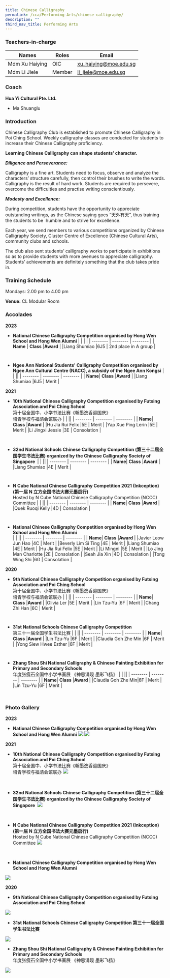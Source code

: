 ```yaml
---
title: Chinese Calligraphy
permalink: /cca/Performing-Arts/chinese-calligraphy/
description: ""
third_nav_title: Performing Arts
---
```

### Teachers-in-charge


| Names | Roles | Email |
| -------- | -------- | -------- |
|Mdm Xu Haiying    | OIC     | xu_haiying@moe.edu.sg     |
Mdm Li Jiele    | Member     | li_jiele@moe.edu.sg     | 
 

### Coach

**Hua Yi Cultural Pte. Ltd.** 
* Ma Shuanglu



### Introduction

Chinese Calligraphy Club is established to promote Chinese Calligraphy in Poi Ching School. Weekly calligraphy classes are conducted for students to increase their Chinese Calligraphy proficiency.

**Learning Chinese Calligraphy can shape students’ character.**

***Diligence and Perseverance:***

Calligraphy is a fine art. Students need to focus, observe and analyze the characters’ structure carefully, then control their brushes to write the words. Calligraphy is the result of hard work. Students are required to persevere, overcome the difficulties and practise writing conscientiously.

***Modesty and Excellence:***

During competition, students have the opportunity to appreciate outstanding writings, as the Chinese saying goes “天外有天”, thus training the students to be &nbsp;humble and to strive for excellence.

Each year, we send members to various competitions organized by Chinese Calligraphy Society, Cluster Centre of Excellence (Chinese Cultural Arts), community clubs and schools.

The club also sent students’ calligraphy works to participate in exhibitions so as to provide students with more avenues to appreciate calligraphy. Students’ achievements are definitely something that the club takes pride in.

### Training Schedule

Mondays: 2.00 pm to 4.00 pm

**Venue:**
CL Modular Room
<br>

### Accolades 

**2023**

*  **National Chinese Calligraphy Competition organised by Hong Wen School and Hong Wen Alumni**
|  |   |  |
| -------- | -------- |  -------- | 
|  **Name**  | **Class**  |**Award**  |
|Liang Shumiao |6J5    | 2nd place in A group    |

`
`

* **Ngee Ann National Students' Calligraphy Competition organised by  Ngee Ann Cultural Centre (NACC), a subsidy of the Ngee Ann Kongsi**
|  |   ||
| -------- | -------- |  -------- | 
|  **Name**| **Class**  |**Award**  |
|Liang Shumiao |6J5    | Merit    |


**2021**


* **10th National Chinese Calligraphy Competition organised by Futsing Association and Poi Ching School** <br> 第十届全国中、小学书法比赛《翰墨逸香迎国庆》  
培青学校与福清会馆联办
|  |   ||
| -------- | -------- |  -------- | 
|  **Name**| **Class**  |**Award**  |
|Hu Jia Rui Felix |5E    | Merit    |
|Yap Xue Ping Lerin |5E   | Merit    |
|Li Jingxi Jessie |3E    | Consolation   |

`
`

* **32nd National Schools Chinese Calligraphy Competition (第三十二届全国学生书法比赛) organized by the Chinese Calligraphy Society of Singapore&nbsp;**
|  |   ||
| -------- | -------- |  -------- | 
|  **Name**| **Class**  |**Award**  |
|Liang Shumiao |4E    | Merit    |

`
`

* **N Cube National Chinese Calligraphy Competition 2021 (Inkception)  (第一届 N 立方全国书法大赛元墨启行)**<br>Hosted by N Cube National Chinese Calligraphy Competition (NCCC) Committee
|  |   ||
| -------- | -------- |  -------- | 
|  **Name**| **Class**  |**Award**  |
|Quek Ruoqi Kelly  |4D    | Consolation   |


`
`

*  **National Chinese Calligraphy Competition organised by Hong Wen School and Hong Wen Alumni** <br>
|  |   ||
| -------- | -------- |  -------- | 
|  **Name**| **Class**  |**Award**  |
|Javier Leow Jun Hao |4C    | Merit    |
|Beverly Lim Si Ting |4E    | Merit    |
|Liang Shumiao |4E   | Merit    |
|Hu Jia Rui Felix |5E    | Merit    |
|Li Mingni |5E    | Merit    |
|Lo Jing Man Charlotte |2E    | Consolation    |
|Seah Jia Xin |4D   | Consolation    |
|Tong Wing Shi |6G    | Consolation    |


**2020**


* **9th National Chinese Calligraphy Competition organised by Futsing Association and Poi Ching School** <br> 第十届全国中、小学书法比赛《翰墨逸香迎国庆》  
培青学校与福清会馆联办
|  |   ||
| -------- | -------- |  -------- | 
|  **Name**| **Class**  |**Award**  |
|Olivia Ler |5E    | Merit    |
|Lin Tzu-Yu |6F    | Merit    |
|Chang Zhi Han |6C    | Merit   |


`
`

* **31st National Schools Chinese Calligraphy Competition**<br>第三十一届全国学生书法比赛
|  |   ||
| -------- | -------- |  -------- | 
|  **Name**| **Class**  |**Award**  |
|Lin Tzu-Yu |6F    | Merit    |
|Claudia Goh Zhe Min |6F    | Merit    |
|Yong Siew Hwee Esther |6F    | Merit    |

`
`

* **Zhang Shou Shi National Calligraphy &amp; Chinese Painting Exhibition for Primary and Secondary Schools** <br> 年度张瘦石全国中小学书画展 《神思涌现 墨彩飞扬》
|  |   ||
| -------- | -------- |  -------- | 
|  **Name**| **Class**  |**Award**  |
|Claudia Goh Zhe Min|6F    | Merit   |
|Lin Tzu-Yu |6F    | Merit   |


`
`

### Photo Gallery

**2023**
*  **National Chinese Calligraphy Competition organised by Hong Wen School and Hong Wen Alumni**
![](/images/calligraphy%201.PNG)
![](/images/calligraphy%202.PNG)

**2021**
* **10th National Chinese Calligraphy Competition organised by Futsing Association and Poi Ching School** <br> 第十届全国中、小学书法比赛《翰墨逸香迎国庆》  
培青学校与福清会馆联办
![](/images/10th-National-Chinese-Caligraphy-1024x768.jpg)
<br>

* **32nd National Schools Chinese Calligraphy Competition (第三十二届全国学生书法比赛) organized by the Chinese Calligraphy Society of Singapore&nbsp;**
![](/images/cali2021-2-1024x888.jpg)
<br> 

* **N Cube National Chinese Calligraphy Competition 2021 (Inkception)  (第一届 N 立方全国书法大赛元墨启行)**<br>Hosted by N Cube National Chinese Calligraphy Competition (NCCC) Committee
![](/images/cali2021-1-1024x888.jpg)
<br>

*  **National Chinese Calligraphy Competition organised by Hong Wen School and Hong Wen Alumni**


![](/images/WhatsApp-Image.jpg)

**2020**

* **9th National Chinese Calligraphy Competition organised by Futsing Association and Poi Ching School**

![](/images/WhatsApp-Image-2020-11-13.jpg)
<br>
* **31st National Schools Chinese Calligraphy Competition 第三十一届全国学生书法比赛**


![](/images/WhatsApp-Image-2020-11-13-.jpg)
<br>

* **Zhang Shou Shi National Calligraphy &amp; Chinese Painting Exhibition for Primary and Secondary Schools** <br> 年度张瘦石全国中小学书画展 《神思涌现 墨彩飞扬》

![](/images/WhatsApp-Image-2020-11-13-at-13.jpg)